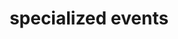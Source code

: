 ---
layout: page
title: specialized events
description: if you are planning to do something a bit different, our travel specialist create an experience that meet your agenda. all events are seen through to the final detail. our specialized event service means you can create the experience, that "you" want. our event specialists will work with you directly to bring your concept to fruition.
permalink: /ct1.html
---